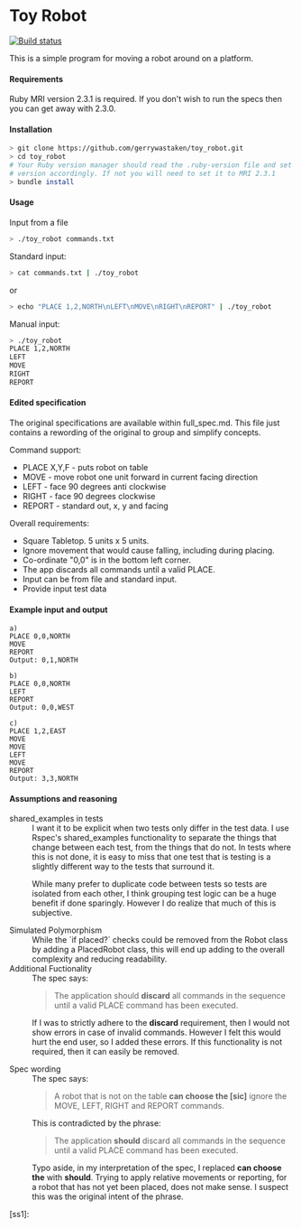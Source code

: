 # Toy Robot

[![Build status](https://github.com/gerrywastaken/toy_robot/workflows/Ruby/badge.svg)](https://github.com/gerrywastaken/toy_robot/actions)

This is a simple program for moving a robot around on a platform.


#### Requirements

Ruby MRI version 2.3.1 is required. If you don't wish to run the specs then you
can get away with 2.3.0.


#### Installation

```bash
> git clone https://github.com/gerrywastaken/toy_robot.git
> cd toy_robot
# Your Ruby version manager should read the .ruby-version file and set the
# version accordingly. If not you will need to set it to MRI 2.3.1
> bundle install
```

#### Usage

Input from a file

```bash
> ./toy_robot commands.txt
```

Standard input:

```bash
> cat commands.txt | ./toy_robot
```

or

```bash
> echo "PLACE 1,2,NORTH\nLEFT\nMOVE\nRIGHT\nREPORT" | ./toy_robot
```

Manual input:

```bash
> ./toy_robot
PLACE 1,2,NORTH
LEFT
MOVE
RIGHT
REPORT
```


#### Edited specification

The original specifications are available within full_spec.md. This file just contains a rewording of the original to group and simplify concepts.

Command support:
- PLACE X,Y,F - puts robot on table  
- MOVE - move robot one unit forward in current facing direction  
- LEFT - face 90 degrees anti clockwise  
- RIGHT - face 90 degrees clockwise  
- REPORT - standard out, x, y and facing

Overall requirements:
- Square Tabletop. 5 units x 5 units.
- Ignore movement that would cause falling, including during placing.
- Co-ordinate "0,0" is in the bottom left corner.
- The app discards all commands until a valid PLACE.
- Input can be from file and standard input.
- Provide input test data


#### Example input and output

```
a)
PLACE 0,0,NORTH
MOVE
REPORT
Output: 0,1,NORTH

b)
PLACE 0,0,NORTH
LEFT
REPORT
Output: 0,0,WEST

c)
PLACE 1,2,EAST
MOVE
MOVE
LEFT
MOVE
REPORT
Output: 3,3,NORTH
```


#### Assumptions and reasoning

<dl>
  <dt>shared_examples in tests</dt>
  <dd>I want it to be explicit when two tests only differ in the test data. I use Rspec's shared_examples functionality to separate the things that change between each test, from the things that do not. In tests where this is not done, it is easy to miss that one test that is testing is a slightly different way to the tests that surround it.

  While many prefer to duplicate code between tests so tests are isolated from each other, I think grouping test logic can be a huge benefit if done sparingly. However I do realize that much of this is subjective.</dd>

  <dt>Simulated Polymorphism</dt>
  <dd>While the `if placed?` checks could be removed from the Robot class by adding a PlacedRobot class, this will end up adding to the overall complexity and reducing readability.</dd>

  <dt>Additional Fuctionality</dt>
  <dd>The spec says:

  <blockquote>The application should <strong>discard</strong> all commands in the sequence until a valid PLACE command has been executed.</blockquote>

  If I was to strictly adhere to the <strong>discard</strong> requirement, then I would not show errors in case of invalid commands. However I felt this would hurt the end user, so I added these errors. If this functionality is not required, then it can easily be removed.</dd>

  <dt>Spec wording</dt>
  <dd>The spec says:

  <blockquote>A robot that is not on the table <strong>can choose the [sic]</strong> ignore the MOVE, LEFT, RIGHT and REPORT commands.</blockquote>

  This is contradicted by the phrase:

  <blockquote>The application <strong>should</strong> discard all commands in the sequence until a valid PLACE command has been executed.</blockquote>

  Typo aside, in my interpretation of the spec, I replaced <strong>can choose the</strong> with <strong>should</strong>. Trying to apply relative movements or reporting, for a robot that has not yet been placed, does not make sense. I suspect this was the original intent of the phrase.</dd>
</dl>

[ss1]: 
